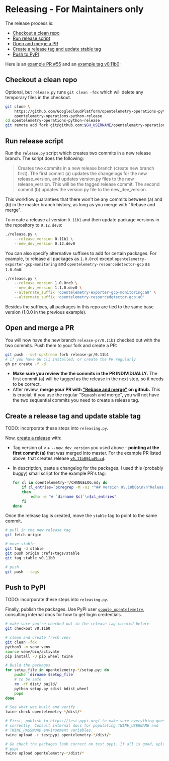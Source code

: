 Releasing - For Maintainers only <!-- omit in toc --> 
================

The release process is:

- [Checkout a clean repo](#checkout-a-clean-repo)
- [Run release script](#run-release-script)
- [Open and merge a PR](#open-and-merge-a-pr)
- [Create a release tag and update stable tag](#create-a-release-tag-and-update-stable-tag)
- [Push to PyPI](#push-to-pypi)

Here is an [example PR
#55](<https://github.com/GoogleCloudPlatform/opentelemetry-operations-python/pull/55>)
and an [example tag
v0.11b0](https://github.com/GoogleCloudPlatform/opentelemetry-operations-python/releases/tag/v0.11b0):

## Checkout a clean repo

Optional, but `release.py` runs `git clean -fdx` which will delete any temporary
files in the checkout.

```bash
git clone \
    https://github.com/GoogleCloudPlatform/opentelemetry-operations-python.git \
    opentelemetry-operations-python-release
cd opentelemetry-operations-python-release
git remote add fork git@github.com:$GH_USERNAME/opentelemetry-operations-python.git
```

## Run release script

Run the `release.py` script which creates two commits in a new release
branch. The script does the following:

> Creates two commits in a new release branch (create new branch first). The first
> commit (a) updates the changelogs for the new release_version, and updates
> version.py files to the new release_version. This will be the tagged release
> commit. The second commit (b) updates the version.py file to the
> new_dev_version.

This workflow guarantees that there won't be any commits between (a) and (b)
in the master branch history, as long as you merge with "Rebase and merge".

To create a release at version `0.11b1` and then update package versions in
the repository to `0.12.dev0`:

```bash
./release.py \
    --release_version 0.11b1 \
    --new_dev_version 0.12.dev0
```

You can also specify alternative suffixes to add for certain packages. For
example, to release all packages as `1.0.0rc0` except
`opentelemetry-exporter-gcp-monitoring` and
`opentelemetry-resourcedetector-gcp` as `1.0.0a0`:

```bash
./release.py \
    --release_version 1.0.0rc0 \
    --new_dev_version 1.1.0.dev0 \
    --alternate_suffix 'opentelemetry-exporter-gcp-monitoring:a0' \
    --alternate_suffix 'opentelemetry-resourcedetector-gcp:a0'
```

Besides the suffixes, all packages in this repo are tied to the same base
version (1.0.0 in the previous example).

## Open and merge a PR

You will now have the new branch `release-pr/0.11b1` checked out with the two
commits. Push them to your fork and create a PR:

```bash
git push --set-upstream fork release-pr/0.11b1
# if you have GH cli installed, or create the PR regularly
gh pr create -f -d
```

- **Make sure you review the the commits in the PR INDIVIDUALLY.** The first
commit (a) will be tagged as the release in the next step, so it needs to be
correct.
- After review, **merge your PR with ["Rebase and
merge"](https://docs.github.com/en/github/collaborating-with-issues-and-pull-requests/about-pull-request-merges#rebase-and-merge-your-pull-request-commits)
on github.** This is crucial; if you use the regular "Squash and merge", you
will not have the two sequential commits you need to create a release tag.

## Create a release tag and update stable tag

TODO: incorporate these steps into `releasing.py`.

Now, [create a
release](https://github.com/GoogleCloudPlatform/opentelemetry-operations-python/releases/new)
with:

- Tag version of `v` + `--new_dev_version` you used above -
**pointing at the first commit (a)** that was merged into master. For the
example PR listed above, that creates release
[`v0.11b0@4ad9ccd`](https://github.com/GoogleCloudPlatform/opentelemetry-operations-python/releases/tag/v0.11b0).
- In description, paste a changelog for the packages. I used this (probably
buggy) small script for the example PR's tag:

  ```bash
  for cl in opentelemetry-*/CHANGELOG.md; do
      if cl_entries=`pcregrep -M -o1 "^## Version 0\.10b0$\n\n^Released.*\n\n((?:- [\s\S]+?)*?)(?=(\s+##|\Z))" $cl`
      then
          echo -e "# `dirname $cl`\n$cl_entries"
      fi
  done
  ```

Once the release tag is created, move the `stable` tag to point to the same
commit.

```bash
# pull in the new release tag
git fetch origin

# move stable
git tag -d stable
git push origin :refs/tags/stable
git tag stable v0.11b0

# push
git push --tags
```

## Push to PyPI

TODO: incorporate these steps into `releasing.py`.

Finally, publish the packages. Use PyPI user
[`google_opentelemetry`](https://pypi.org/user/google_opentelemetry/),
consulting internal docs for how to get login credentials.

```bash
# make sure you're checked out to the release tag created before
git checkout v0.11b0

# clean and create fresh venv
git clean -fdx
python3 -m venv venv
source venv/bin/activate
pip install -U pip wheel twine

# Build the packages
for setup_file in opentelemetry-*/setup.py; do
    pushd `dirname $setup_file`
    # to be safe
    rm -rf dist/ build/
    python setup.py sdist bdist_wheel
    popd
done

# See what was built and verify
twine check opentelemetry-*/dist/*

# First, publish to https://test.pypi.org/ to make sure everything goes
# correctly. Consult internal docs for populating TWINE_USERNAME and
# TWINE_PASSWORD environment variables.
twine upload -r testpypi opentelemetry-*/dist/*

# Go check the packages look correct on test pypi. If all is good, upload to
# pypi
twine upload opentelemetry-*/dist/*
```
